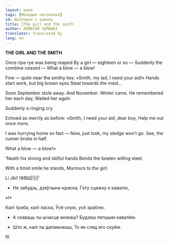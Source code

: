 ```yaml
---
layout: poem
tags: [Мелодыя натхнення]
id: Дзяўчына і каваль
title: 🚧The girl and the smith
author: АЛЯКСЕЙ ЗАРЫЦКІ
translator: Translated by 
lang: en
---
```



 
**THE  GIRL  AND  THE SMITH**

Once ripe rye was being reaped By a girl — eighteen or so — Suddenly the combine ceased — What a blow — a blow!

Fine — quite near the smithy lies: «Smith, my lad, I need your aid!» Hands start work, but big brown eyes Steal towards the maid...

Soon September stole away. And November. Winter came. He remembered her each day, Waited her again

Suddenly a ringing cry

Echoed as merrily as before: «Smith, I need your aid, dear boy, Help me out once more.

I was hurrying home so fast — Now, just look, my sledge won't go. See, the runner broke in half.

What a blow — a blow!»

'Neath his strong and skilful hands Bends the beaten willing steel.

With a timid smile he stands, Murmurs to the girl:

Li Jbi!  !ФВШ|!|(|’

* He забудзь, дзяўчына-краска, Гэту сцежку к кавалю,
    

«I*

Калі трэба, калі ласка, Ўсё скую, усё зраблю.

* А скаваць ты шчасце можаш? Будзеш лепшым кавалём.
    
* Што ж, калі  ты дапаможаш, To як след яго скуём.
    

fll
